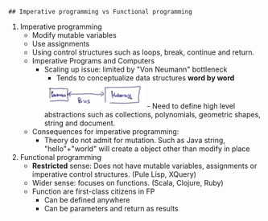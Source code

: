 	## Imperative programming vs Functional programming

1. Imperative programming
	- Modify mutable variables
	- Use assignments
	- Using control structures such as loops, break, continue and return.
	- Imperative Programs and Computers
		- Scaling up issue: limited by "Von Neumann" bottleneck  
			- Tends to conceptualize data structures **word by word** 
			<img src="https://raw.githubusercontent.com/zhaomingli007/techinical_documents/master/resources/images/Von_Neumann.png" alt="Von_Neumann architecture" style="width: 200px;"/>
			- Need to define high level abstractions such as collections, polynomials, geometric shapes, string and document.
	- Consequences for imperative programming: 
		- Theory do not admit for mutation. Such as Java string, "hello"+"world" will create a object other than modify in place
2. Functional programming
	- **Restricted** sense: Does not have mutable variables, assignments or imperative control structures. (Pule Lisp, XQuery)
	- Wider sense: focuses on functions. (Scala, Clojure, Ruby)
	- Function are first-class citizens in FP
		- Can be defined anywhere
		- Can be parameters and return as results
			